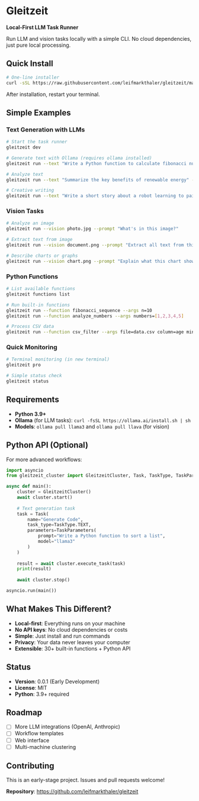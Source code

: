 # Gleitzeit

**Local-First LLM Task Runner**

Run LLM and vision tasks locally with a simple CLI. No cloud dependencies, just pure local processing. 

## Quick Install

```bash
# One-line installer
curl -sSL https://raw.githubusercontent.com/leifmarkthaler/gleitzeit/main/install.sh | bash
```

After installation, restart your terminal.

## Simple Examples

### Text Generation with LLMs

```bash
# Start the task runner
gleitzeit dev

# Generate text with Ollama (requires ollama installed)
gleitzeit run --text "Write a Python function to calculate fibonacci numbers"

# Analyze text
gleitzeit run --text "Summarize the key benefits of renewable energy" --model llama3

# Creative writing
gleitzeit run --text "Write a short story about a robot learning to paint"
```

### Vision Tasks

```bash
# Analyze an image
gleitzeit run --vision photo.jpg --prompt "What's in this image?"

# Extract text from image
gleitzeit run --vision document.png --prompt "Extract all text from this image"

# Describe charts or graphs
gleitzeit run --vision chart.png --prompt "Explain what this chart shows"
```

### Python Functions

```bash
# List available functions
gleitzeit functions list

# Run built-in functions
gleitzeit run --function fibonacci_sequence --args n=10
gleitzeit run --function analyze_numbers --args numbers=[1,2,3,4,5]

# Process CSV data
gleitzeit run --function csv_filter --args file=data.csv column=age min_value=18
```

### Quick Monitoring

```bash
# Terminal monitoring (in new terminal)
gleitzeit pro

# Simple status check
gleitzeit status
```

## Requirements

- **Python 3.9+**
- **Ollama** (for LLM tasks): `curl -fsSL https://ollama.ai/install.sh | sh`
- **Models**: `ollama pull llama3` and `ollama pull llava` (for vision)

## Python API (Optional)

For more advanced workflows:

```python
import asyncio
from gleitzeit_cluster import GleitzeitCluster, Task, TaskType, TaskParameters

async def main():
    cluster = GleitzeitCluster()
    await cluster.start()
    
    # Text generation task
    task = Task(
        name="Generate Code",
        task_type=TaskType.TEXT,
        parameters=TaskParameters(
            prompt="Write a Python function to sort a list",
            model="llama3"
        )
    )
    
    result = await cluster.execute_task(task)
    print(result)
    
    await cluster.stop()

asyncio.run(main())
```

## What Makes This Different?

- **Local-first**: Everything runs on your machine
- **No API keys**: No cloud dependencies or costs
- **Simple**: Just install and run commands
- **Privacy**: Your data never leaves your computer
- **Extensible**: 30+ built-in functions + Python API

## Status

- **Version**: 0.0.1 (Early Development)
- **License**: MIT
- **Python**: 3.9+ required

## Roadmap

- [ ] More LLM integrations (OpenAI, Anthropic)
- [ ] Workflow templates
- [ ] Web interface
- [ ] Multi-machine clustering

## Contributing

This is an early-stage project. Issues and pull requests welcome!

**Repository**: https://github.com/leifmarkthaler/gleitzeit
